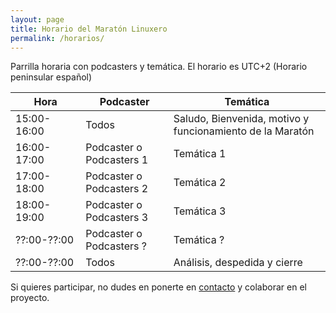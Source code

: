 ```yaml
---
layout: page
title: Horario del Maratón Linuxero
permalink: /horarios/
---
```


Parrilla horaria con podcasters y temática.
El horario es UTC+2 (Horario peninsular español)


Hora         | Podcaster                 | Temática
------------ | ------------------------- | ------------------------------------------------------------
15:00-16:00  | Todos                     | Saludo, Bienvenida, motivo y funcionamiento de la Maratón
16:00-17:00  | Podcaster o Podcasters 1  | Temática 1
17:00-18:00  | Podcaster o Podcasters 2  | Temática 2
18:00-19:00  | Podcaster o Podcasters 3  | Temática 3
??:00-??:00  | Podcaster o Podcasters ?  | Temática ?
??:00-??:00  | Todos                     | Análisis, despedida y cierre


Si quieres participar, no dudes en ponerte en [contacto](https://maratonlinuxero.github.io/about/) y colaborar en el proyecto.

